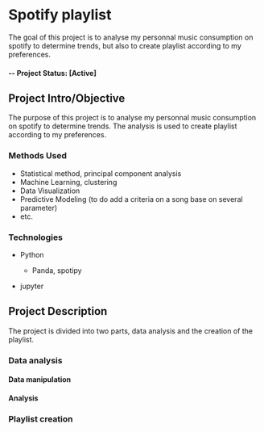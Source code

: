 # Spotify playlist

The goal of this project is to analyse my personnal music consumption on spotify to determine trends, but also to create playlist according to my preferences.

#### -- Project Status: [Active]

## Project Intro/Objective
The purpose of this project is to analyse my personnal music consumption on spotify to determine trends. 
The analysis is used to create playlist according to my preferences.

### Methods Used
* Statistical method, principal component analysis
* Machine Learning, clustering
* Data Visualization
* Predictive Modeling (to do add a criteria on a song base on several parameter)
* etc.

### Technologies
* Python
  * Panda, spotipy

*  jupyter


## Project Description
The project is divided into two parts, data analysis and the creation of the playlist.

### Data analysis 

#### Data manipulation

#### Analysis


### Playlist creation


<!---
## Needs of this project

- frontend developers
- data exploration/descriptive statistics
- data processing/cleaning
- statistical modeling
- writeup/reporting
- etc. (be as specific as possible)

## Getting Started

1. Clone this repo (for help see this [tutorial](https://help.github.com/articles/cloning-a-repository/)).
2. Raw Data is being kept [here](Repo folder containing raw data) within this repo.

    *If using offline data mention that and how they may obtain the data from the froup)*
    
3. Data processing/transformation scripts are being kept [here](Repo folder containing data processing scripts/notebooks)
4. etc...

*If your project is well underway and setup is fairly complicated (ie. requires installation of many packages) create another "setup.md" file and link to it here*  

5. Follow setup [instructions](Link to file)

## Featured Notebooks/Analysis/Deliverables
* [Notebook/Markdown/Slide Deck Title](link)
* [Notebook/Markdown/Slide DeckTitle](link)
* [Blog Post](link)



## Contact
-->
